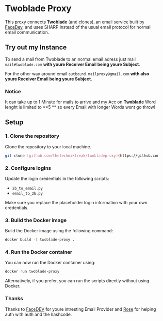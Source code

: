 # Twoblade Proxy

This proxy connects **[Twoblade](https://twoblade.com/)** (and clones), an email service built by [FaceDev](https://github.com/face-hh), and uses SHARP instead of the usual email protocol for normal email communication.
## Try out my Instance  
To send a mail from Twoblade to an normal email adress just mail `mail#twoblade.com` **with youre Receiver Email being youre Subject**.

For the other way around email `outbound.mailproxy@gmail.com` **with also youre Receiver Email being youre Subject**.
### Notice
It can take up to 1 Minute for mails to arrive and my Acc on **[Twoblade](https://twoblade.com/)** Word lenght is limited to **5 ** so every Email with longer Words wont go throw!
## Setup

### 1. Clone the repository

Clone the repository to your local machine.

```bash
git clone [github.com/thetechnikfreak/twobladeproxy](https://github.com/thetechnikfreak/twobladeproxy/)
```

### 2. Configure logins

Update the login credentials in the following scripts:

* `2b_to_email.py`
* `email_to_2b.py`

Make sure you replace the placeholder login information with your own credentials.

### 3. Build the Docker image

Build the Docker image using the following command:

```bash
docker build -t twoblade-proxy .
```

### 4. Run the Docker container

You can now run the Docker container using:

```bash
docker run twoblade-proxy
```

Alternatively, if you prefer, you can run the scripts directly without using Docker.

### Thanks
Thanks to [FaceDEV](https://github.com/face-hh) for youre intresting Email Provider
and [Rose](https://github.com/rosegoldd) for helping auth with auth and the hashcode.
